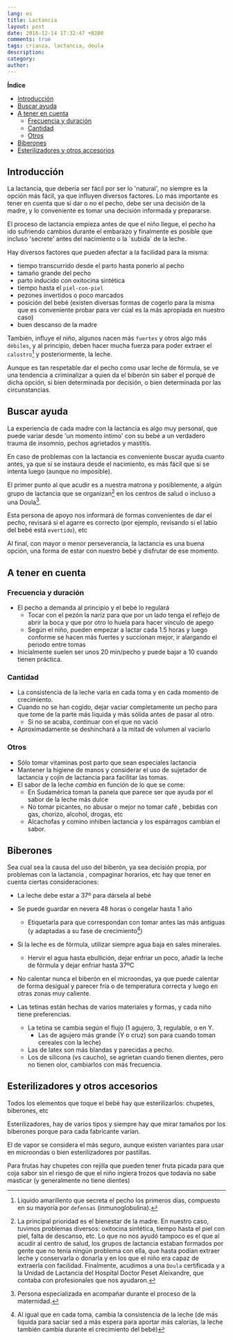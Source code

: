 ```yaml
---
lang: es
title: Lactancia
layout: post
date: 2018-12-14 17:32:47 +0200
comments: true
tags: crianza, lactancia, doula
description:
category:
author:
---
```


**Índice**
<!-- TOC depthFrom:1 insertAnchor:true orderedList:true -->

- [Introducción](#introducci%C3%B3n)
- [Buscar ayuda](#buscar-ayuda)
- [A tener en cuenta](#a-tener-en-cuenta)
    - [Frecuencia y duración](#frecuencia-y-duraci%C3%B3n)
    - [Cantidad](#cantidad)
    - [Otros](#otros)
- [Biberones](#biberones)
- [Esterilizadores y otros accesorios](#esterilizadores-y-otros-accesorios)

<!-- /TOC -->

<a id="markdown-introducción" name="introducción"></a>
## Introducción

La lactancia, que debería ser fácil por ser lo 'natural', no siempre es la opción más fácil, ya que influyen diversos factores.
Lo más importante es tener en cuenta que si dar o no el pecho, debe ser una decisión de la madre, y lo conveniente es tomar una decisión informada y prepararse.

El proceso de lactancia empieza antes de que el niño llegue, el pecho ha ido sufriendo cambios durante el embarazo y finalmente es posible que incluso 'secrete' antes del nacimiento o la ´subida´ de la leche.

Hay diversos factores que pueden afectar a la facilidad para la misma:

- tiempo transcurrido desde el parto hasta ponerlo al pecho
- tamaño grande del pecho
- parto inducido con oxitocina sintética
- tiempo hasta el `piel-con-piel`
- pezones invertidos o poco marcados
- posición del bebé (existen diversas formas de cogerlo para la misma que es conveniente probar para ver cúal es la más apropiada en nuestro caso)
- buen descanso de la madre

También, influye el niño, algunos nacen más `fuertes` y otros algo más `débiles`, y al principio, deben hacer mucha fuerza para poder extraer el `calostro`[^calostro] y posteriormente, la leche.

[^calostro]: Líquido amarillento que secreta el pecho los primeros días, compuesto en su mayoría por `defensas` (inmunoglobulina).

Aunque es tan respetable dar el pecho como usar leche de fórmula, se ve una tendencia a criminalizar a quien da el biberón sin saber el porqué de dicha opción, si bien determinada por decisión, o bien determinada por las circunstancias.

<a id="markdown-buscar-ayuda" name="buscar-ayuda"></a>
## Buscar ayuda

La experiencia de cada madre con la lactancia es algo muy personal, que puede variar desde 'un momento íntimo' con su bebé a un verdadero trauma de insomnio, pechos agrietados y mastitis.

En caso de problemas con la lactancia es conveniente buscar ayuda cuanto antes, ya que si se instaura desde el nacimiento, es más fácil que si se intenta luego (aunque no imposible).

El primer punto al que acudir es a nuestra matrona y posiblemente, a algún grupo de lactancia que se organizan[^gruposlactancia] en los centros de salud o incluso a una Doula[^Doula].

[^Doula]: Persona especializada en acompañar durante el proceso de la maternidad.

[^gruposlactancia]: La principal prioridad es el bienestar de la madre. En nuestro caso, tuvimos problemas diversos: oxitocina sintética, tiempo hasta el piel con piel, falta de descanso, etc. Lo que no nos ayudó tampoco es el que al acudir al centro de salud, los grupos de lactancia estaban formados por gente que no tenía ningún problema con ella, que hasta podían extraer leche y conservarla o donarla y en los que el niño era capaz de extraerla con facilidad. Finalmente, acudimos a una `Doula` certificada y a la Unidad de Lactancia del Hospital Doctor Peset Aleixandre, que contaba con profesionales que nos ayudaron.

Esta persona de apoyo nos informará de formas convenientes de dar el pecho, revisará si el agarre es correcto (por ejemplo, revisando si el labio del bebé está `evertido`), etc

Al final, con mayor o menor perseverancia, la lactancia es una buena opción, una forma de estar con nuestro bebé y disfrutar de ese momento.

<a id="markdown-a-tener-en-cuenta" name="a-tener-en-cuenta"></a>
## A tener en cuenta

<a id="markdown-frecuencia-y-duración" name="frecuencia-y-duración"></a>
### Frecuencia y duración
- El pecho a demanda al principio y el bebé lo regulará
    - Tocar con el pezón la nariz para que por un lado tenga el reflejo de abrir la boca y que por otro lo huela para hacer vínculo de apego
    - Según el niño, pueden empezar a lactar cada 1.5 horas y luego conforme se hacen más fuertes y succionan mejor, ir alargando el periodo entre tomas
- Inicialmente suelen ser unos 20 min/pecho y puede bajar a 10 cuando tienen práctica.

<a id="markdown-cantidad" name="cantidad"></a>
### Cantidad
- La consistencia de la leche varía en cada toma y en cada momento de crecimiento.
- Cuando no se han cogido, dejar vaciar completamente un pecho para que tome de la parte más líquida y más sólida antes de pasar al otro.
    - Si no se acaba, continuar con el que no vació
- Aproximadamente se deshinchará a la mitad de volumen al vaciarlo

<a id="markdown-otros" name="otros"></a>
### Otros
- Sólo tomar vitaminas post parto que sean especiales lactancia
- Mantener la higiene de manos y considerar el uso de sujetador de lactancia y  cojín de lactancia para facilitar las tomas.
- El sabor de la leche *cambia* en función de lo que se come:
    - En Sudamérica toman la panela que parece ser que ayuda por el sabor de la leche más dulce
    - No tomar picantes, no abusar o mejor no tomar café , bebidas con gas, chorizo, alcohol, drogas, etc
    - Alcachofas y comino inhiben lactancia y los espárragos cambian el sabor.

<a id="markdown-biberones" name="biberones"></a>
## Biberones
Sea cual sea la causa del uso del biberón, ya sea decisión propia, por problemas con la lactancia , compaginar horarios, etc hay que tener en cuenta ciertas consideraciones:

- La leche debe estar a 37º para dársela al bebé
- Se puede guardar en nevera 48 horas o congelar hasta 1 año
    - Etiquetarla para que correspondan con tomar antes las más antiguas (y adaptadas a su fase de crecimiento[^fasecrecimiento])

- Si la leche es de fórmula, utilizar siempre agua baja en sales minerales.
    - Hervir el agua hasta ebullición, dejar enfriar un poco, añadir la leche de fórmula y dejar enfriar hasta 37ºC
- No calentar nunca el biberón en el microondas, ya que puede calentar de forma desigual y parecer fría o de temperatura correcta y luego en otras zonas muy caliente.
- Las tetinas están hechas de varios materiales y formas, y cada niño tiene preferencias.
    - La tetina se cambia según el flujo (1 agujero, 3, regulable, o en Y.
        -  Las de agujero más grande (Y o cruz) son para cuando toman cereales con la leche)
    - Las de latex son más blandas y parecidas a pecho.
    - Los de silicona (vs caucho), se agrietan cuando tienen dientes, pero no tienen olor, cambiarlos con más frecuencia.

<a id="markdown-esterilizadores-y-otros-accesorios" name="esterilizadores-y-otros-accesorios"></a>
## Esterilizadores y otros accesorios

Todos los elementos que toque el bebé hay que esterilizarlos: chupetes, biberones, etc

Esterilizadores, hay de varios tipos y siempre hay que mirar tamaños por los biberones porque para cada fabricante varían.

El de vapor se considera el más seguro, aunque existen variantes para usar en microondas o bien esterilizadores por pastillas.

Para frutas hay chupetes con rejilla que pueden tener fruta picada para que coja sabor sin el riesgo de que el niño ingiera trozos que todavía no sabe masticar (y generalmente no tiene dientes)

[^fasecrecimiento]: Al igual que en cada toma, cambia la consistencia de la leche (de más liquida para saciar sed a más espera para aportar más calorías, la leche también cambia durante el crecimiento del bebé)